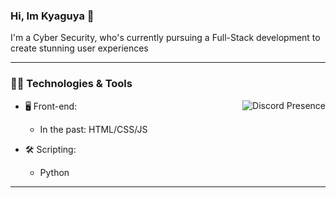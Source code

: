 ### Hi, Im Kyaguya 👋

I'm a Cyber Security, who's currently pursuing a Full-Stack development to create stunning user experiences

---

### 🧑‍💻 Technologies & Tools

<a href="https://discord.com/users/800305845795291156" target="_blank" rel="nofollow">
   <img src="https://lanyard-profile-readme.vercel.app/api/414304208649453568?idleMessage=Probably%20doing%20something%20else..." alt="Discord Presence" align="right">
</a>

- 🖥️ Front-end:

  - In the past: HTML/CSS/JS

- 🛠 Scripting:

  - Python

---

<script src="https://tryhackme.com/badge/1479430"></script>
